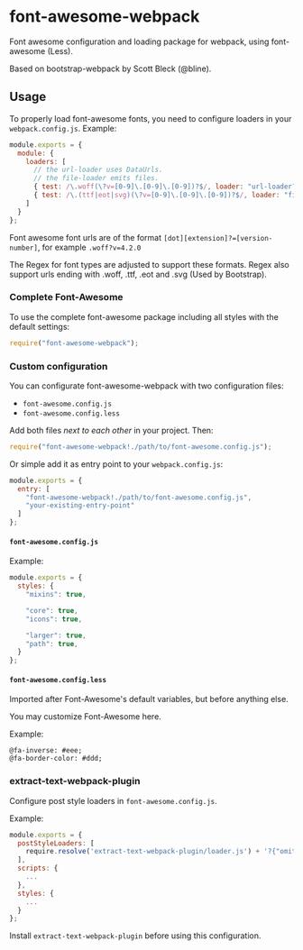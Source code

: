 font-awesome-webpack
====================

Font awesome configuration and loading package for webpack, using font-awesome (Less).

Based on bootstrap-webpack by Scott Bleck (@bline).

Usage
-----

To properly load font-awesome fonts, you need to configure loaders in your `webpack.config.js`. Example:

``` javascript
module.exports = {
  module: {
    loaders: [
      // the url-loader uses DataUrls.
      // the file-loader emits files.
      { test: /\.woff(\?v=[0-9]\.[0-9]\.[0-9])?$/, loader: "url-loader?limit=10000&minetype=application/font-woff" },
      { test: /\.(ttf|eot|svg)(\?v=[0-9]\.[0-9]\.[0-9])?$/, loader: "file-loader" }
    ]
  }
};
```

Font awesome font urls are of the format `[dot][extension]?=[version-number]`, for example `.woff?v=4.2.0`

The Regex for font types are adjusted to support these formats. Regex also support urls ending with .woff, .ttf, .eot and .svg (Used by Bootstrap).

### Complete Font-Awesome

To use the complete font-awesome package including all styles with the default settings:

``` javascript
require("font-awesome-webpack");
```

### Custom configuration

You can configurate font-awesome-webpack with two configuration files:

* `font-awesome.config.js`
* `font-awesome.config.less`

Add both files *next to each other* in your project. Then:

``` javascript
require("font-awesome-webpack!./path/to/font-awesome.config.js");
```

Or simple add it as entry point to your `webpack.config.js`:

``` javascript
module.exports = {
  entry: [
    "font-awesome-webpack!./path/to/font-awesome.config.js",
    "your-existing-entry-point"
  ]
};
```

#### `font-awesome.config.js`

Example:

``` javascript
module.exports = {
  styles: {
    "mixins": true,

    "core": true,
    "icons": true,

    "larger": true,
    "path": true,
  }
};
```

#### `font-awesome.config.less`

Imported after Font-Awesome's default variables, but before anything else.

You may customize Font-Awesome here.

Example:

``` less
@fa-inverse: #eee;
@fa-border-color: #ddd;
```

### extract-text-webpack-plugin

Configure post style loaders in `font-awesome.config.js`.

Example:

``` javascript
module.exports = {
  postStyleLoaders: [
    require.resolve('extract-text-webpack-plugin/loader.js') + '?{"omit":1,"extract":true,"remove":true}'
  ],
  scripts: {
    ...
  },
  styles: {
    ...
  }
};
```

Install `extract-text-webpack-plugin` before using this configuration.